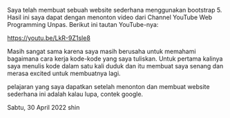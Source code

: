 Saya telah membuat sebuah website sederhana menggunakan bootstrap 5. Hasil ini saya dapat dengan menonton video dari Channel YouTube Web Programming Unpas. Berikut ini tautan YouTube-nya:

https://youtu.be/LkR-9Z1sle8

Masih sangat sama karena saya masih berusaha untuk memahami bagaimana cara kerja kode-kode yang saya tuliskan. Untuk pertama kalinya saya menulis kode dalam satu kali duduk dan itu membuat saya senang dan merasa excited untuk membuatnya lagi.

pelajaran yang saya dapatkan setelah menonton dan membuat website sederhana ini adalah kalau lupa, contek google.

Sabtu, 30 April 2022
shin
